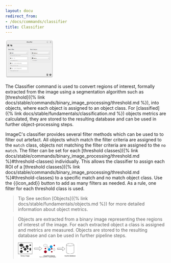 ```yaml
---
layout: docu
redirect_from:
- /docs/commands/classifier
title: Classifier
---
```


<a href="/images/commands/classifier-screenshot.png" data-lightbox="image"><img src="/images/commands/classifier-screenshot.png" style="width: 30%" alt="Loading ..."/></a>


The Classifier command is used to convert regions of interest, formally extracted from the image using a segmentation algorithm such as [threshold]({% link docs/stable/commands/binary_image_processing/threshold.md %}), into objects, where each object is assigned to an object class.
For [classified]({% link docs/stable/fundamentals/classification.md %}) objects metrics are calculated, they are stored to the resulting database and can be used in further object-processing steps.


ImageC's classifier provides several filter methods which can be used to to filter out artefact.
All objects which match the filter criteria are assigned to the `match` class, objects not matching the filter criteria are assigned to the `no match`.
The filter can be set for each [threshold classes]({% link docs/stable/commands/binary_image_processing/threshold.md %}#threshold-classes) individually.
This allows the classifier to assign each ROI of a [threshold classes]({% link docs/stable/commands/binary_image_processing/threshold.md %}#threshold-classes) to a specific match and no match object class.
Use the {{icon_add}} button to add as many filters as needed.
As a rule, one filter for each threshold class is used.

> Tip See section [Objects]({% link docs/stable/fundamentals/objects.md %}) for more detailed information about object metrics.



> Objects are extracted from a binary image representing thee regions of interest of the image.
> For each extracted object a class is assigned and metrics are measured.
> Objects are stored to the resulting database and can be used in further pipeline steps.
> 
> <a href="/images/commands/classifier.drawio.svg" data-lightbox="image"><img src="/images/commands/classifier.drawio.svg" style="width: 40%" alt="Loading ..."/></a>

